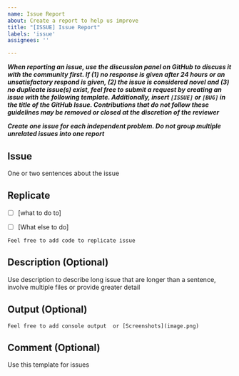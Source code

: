 ```yaml
---
name: Issue Report
about: Create a report to help us improve
title: "[ISSUE] Issue Report"
labels: 'issue'
assignees: ''

---
```


___When reporting an issue, use the discussion panel on GitHub to discuss it with the community first. If (1) no response is given after 24 hours or an unsatisfactory respond is given, (2) the issue is considered novel and (3) no duplicate issue(s) exist, feel free to submit a request by creating an issue with the following template. Additionally, insert ``[ISSUE]`` or ``[BUG]`` in the title of the GitHub Issue. Contributions that do not follow these guidelines may be removed or closed at the discretion of the reviewer___

___Create one issue for each independent problem. Do not group multiple unrelated issues into one report___

## Issue

One or two sentences about the issue

## Replicate

- [ ] [what to do to]
  
- [ ] [What else to do]

 ```text
 Feel free to add code to replicate issue
 ```

## Description (Optional)

Use description to describe long issue that are longer than a sentence, involve multiple files or provide greater detail

## Output (Optional)

```text
Feel free to add console output  or [Screenshots](image.png)
```

## Comment (Optional)

Use this template for issues
